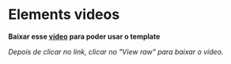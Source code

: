 # Elements videos
**Baixar esse [vídeo](https://github.com/CTElements/Elements-videos/blob/main/video-story.mp4) para poder usar o template**

*Depois de clicar no link, clicar no "View raw" para baixar o vídeo.*

